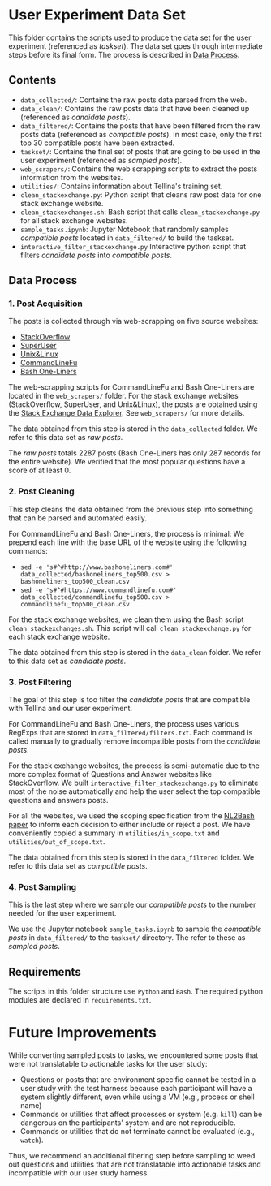 # User Experiment Data Set
This folder contains the scripts used to produce the data set for the user experiment (referenced as _taskset_). 
The data set goes through intermediate steps before its final form. The process is described in [Data Process](#data-process).

## Contents
- `data_collected/`: Contains the raw posts data parsed from the web.
- `data_clean/`: Contains the raw posts data that have been cleaned up (referenced as _candidate posts_).
- `data_filtered/`: Contains the posts that have been filtered from the raw posts data (referenced as _compatible posts_). In most case, only the first top 30 compatible posts have been extracted.
- `taskset/`: Contains the final set of posts that are going to be used in the user experiment (referenced as _sampled posts_).
- `web_scrapers/`: Contains the web scrapping scripts to extract the posts information from the websites.
- `utilities/`: Contains information about Tellina's training set.
- `clean_stackexchange.py`: Python script that cleans raw post data for one stack exchange website.
- `clean_stackexchanges.sh`: Bash script that calls `clean_stackexchange.py` for all stack exchange websites.
- `sample_tasks.ipynb`: Jupyter Notebook that randomly samples _compatible posts_ located in `data_filtered/` to build the taskset.
- `interactive_filter_stackexchange.py` Interactive python script that filters _candidate posts_ into _compatible posts_.


## Data Process
### 1. Post Acquisition
The posts is collected through via web-scrapping on five source websites: 
- [StackOverflow](https://stackoverflow.com/)
- [SuperUser](https://superuser.com/)
- [Unix&Linux](https://unix.stackexchange.com/)
- [CommandLineFu](https://www.commandlinefu.com/)
- [Bash One-Liners](http://www.bashoneliners.com/)

The web-scrapping scripts for CommandLineFu and Bash One-Liners are located in the `web_scrapers/` folder. For the stack exchange websites (StackOverflow, SuperUser, and Unix&Linux), the posts are obtained using the [Stack Exchange Data Explorer](https://data.stackexchange.com/). See `web_scrapers/` for more details.

The data obtained from this step is stored in the `data_collected` folder. We refer to this data set as _raw posts_.

The _raw posts_ totals 2287 posts (Bash One-Liners has only 287 records for the entire website). We verified that the most popular questions have a score of at least 0.

### 2. Post Cleaning
This step cleans the data obtained from the previous step into something that can be parsed and automated easily.

For CommandLineFu and Bash One-Liners, the process is minimal: We prepend each line with the base URL of the website using the following commands:
* `sed -e 's#^#http://www.bashoneliners.com#' data_collected/bashoneliners_top500.csv > bashoneliners_top500_clean.csv`
* `sed -e 's#^#https://www.commandlinefu.com#' data_collected/commandlinefu_top500.csv > commandlinefu_top500_clean.csv`

For the stack exchange websites, we clean them using the Bash script `clean_stackexchanges.sh`. This script will call `clean_stackexchange.py` for each stack exchange website.

The data obtained from this step is stored in the `data_clean` folder. We refer to this data set as _candidate posts_.

### 3. Post Filtering
The goal of this step is too filter the _candidate posts_ that are compatible with Tellina and our user experiment.

For CommandLineFu and Bash One-Liners, the process uses various RegExps that are stored in `data_filtered/filters.txt`. Each command is called manually to gradually remove incompatible posts from the _candidate posts_.

For the stack exchange websites, the process is semi-automatic due to the more complex format of Questions and Answer websites like StackOverflow. We built `interactive_filter_stackexchange.py` to eliminate most of the noise automatically and help the user select the top compatible questions and answers posts.

For all the websites, we used the scoping specification from the [NL2Bash paper](https://github.com/TellinaTool/nl2bash) to inform each decision to either include or reject a post. We have conveniently copied a summary in `utilities/in_scope.txt` and `utilities/out_of_scope.txt`.

The data obtained from this step is stored in the `data_filtered` folder. We refer to this data set as _compatible posts_.

### 4. Post Sampling
This is the last step where we sample our _compatible posts_ to the number needed for the user experiment.

We use the Jupyter notebook `sample_tasks.ipynb` to sample the _compatible posts_ in `data_filtered/` to the `taskset/` directory. The refer to these as _sampled posts_.

## Requirements
The scripts in this folder structure use `Python` and `Bash`. The required python modules are declared in `requirements.txt`.

# Future Improvements
While converting sampled posts to tasks, we encountered some posts that were not translatable to actionable tasks for the user study:


- Questions or posts that are environment specific cannot be tested in a user study with the test harness because each participant will have a system slightly different, even while using a VM (e.g., process or shell name)
- Commands or utilities that affect processes or system (e.g. `kill`) can be dangerous on the participants' system and are not reproducible.
- Commands or utilities that do not terminate cannot be evaluated (e.g., `watch`).

Thus, we recommend an additional filtering step before sampling to weed out questions and utilities that are not translatable into actionable tasks and incompatible with our user study harness.